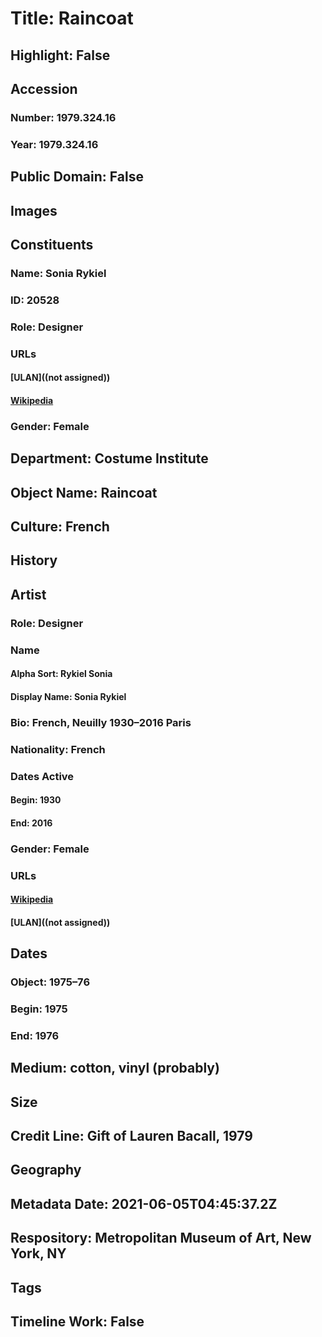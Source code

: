 # Title: Raincoat
## Highlight: False
## Accession
### Number: 1979.324.16
### Year: 1979.324.16
## Public Domain: False
## Images
## Constituents
### Name: Sonia Rykiel
### ID: 20528
### Role: Designer
### URLs
#### [ULAN]((not assigned))
#### [Wikipedia](https://www.wikidata.org/wiki/Q237944)
### Gender: Female
## Department: Costume Institute
## Object Name: Raincoat
## Culture: French
## History
## Artist
### Role: Designer
### Name
#### Alpha Sort: Rykiel Sonia
#### Display Name: Sonia Rykiel
### Bio: French, Neuilly 1930–2016 Paris
### Nationality: French
### Dates Active
#### Begin: 1930
#### End: 2016
### Gender: Female
### URLs
#### [Wikipedia](https://www.wikidata.org/wiki/Q237944)
#### [ULAN]((not assigned))
## Dates
### Object: 1975–76
### Begin: 1975
### End: 1976
## Medium: cotton, vinyl (probably)
## Size
## Credit Line: Gift of Lauren Bacall, 1979
## Geography
## Metadata Date: 2021-06-05T04:45:37.2Z
## Respository: Metropolitan Museum of Art, New York, NY
## Tags
## Timeline Work: False